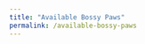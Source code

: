 ```yaml
---
title: "Available Bossy Paws"
permalink: /available-bossy-paws
---
```


<iframe id="iframe-03" frameborder="0" sandbox="allow-scripts allow-same-origin allow-forms allow-popups allow-presentation allow-top-navigation" src="javascript: window.frameElement.getAttribute(&quot;srcdoc&quot;);" srcdoc="<script>window.onmessage = function(event) {event.source.postMessage({iframeId: event.data, scrollHeight: document.body.getBoundingClientRect().height || document.body.scrollHeight}, event.origin);};</script><body style='margin: 0'>
        <pet-scroller
            type='[]'
            age='[]'
            limit=&quot;48&quot;
            hidebreed
            status=&quot;adoptable&quot;
            petlisttitle=&quot;BOSSY PAWS &quot;
            organization=&quot;GA1026&quot;
            apibase=&quot;https://api.petfinder.com&quot;
            petfinderurl=&quot;https://www.petfinder.com&quot;
            accesstoken=&quot;eyJ0eXAiOiJKV1QiLCJhbGciOiJSUzI1NiJ9.eyJhdWQiOiJtd1NmUDQ1SEpPckFSS0RkVGM1M3JGSjNHVTJIdnk0SUxVSGR5Y3NnNGpURzRCVHIzdCIsImp0aSI6IlhVQ0VuSU84VXVranBJQnJtUDJ3NndpVzZBNUJSOUFDTHg4WHAzejIiLCJpYXQiOjE2NDY3Njk4NjIsIm5iZiI6MTY0Njc2OTg2MiwiZXhwIjo0ODAyNDQzNDYyLCJzdWIiOiIxMDE4NTEwNCIsInNjb3BlcyI6W119.POUKzyDWzzNMq9Nq6b4ON25QyVgYaZ6SA-kZ3QHN2xoDY1wLeRvA2Z5jXy9Jsad7egwPGc9mPXBCgts8J3wK5TxFlEthSzbCte1uqqQVQUsehx2LTINUOSP_kvHj70ljuBZk-fxQAHGizm1MwEAopQ9krw2LhoMBN1U8ofo8Xekm7LN7TfAmL161LwS9Zsm0J9lJ5O_2zjHCJdeOjxXIPjJtI7JXYHqiC2bZd28xVnZQaNnYFnW4iRpsmMwjP8q-V8-Nocjfa7jxXW1FEf2LN8h9P2G27Q7RDMLmXscwxVc_nR3K-6PB_Eo75nqfk6kNemsg2_z3m0zHKWpm8nYXIA&quot;>
        </pet-scroller>

        <script src=&quot;https://www.petfinder.com/assets/widgets/scripts/main-widgets-web.js&quot;>
        </script>
    
    </body>" style="width: 100%; overflow: visible; transition: height 1.5s ease 0s; height: 6791.23px;"></iframe>
